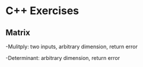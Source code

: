 C++ Exercises
=========================

## Matrix
-Mulitply: two inputs, arbitrary dimension, return error

-Determinant: arbitrary dimension, return error
